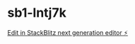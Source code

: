 # sb1-lntj7k

[Edit in StackBlitz next generation editor ⚡️](https://stackblitz.com/~/github.com/VitalStanley/sb1-lntj7k)